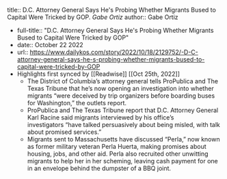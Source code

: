 title:: D.C. Attorney General Says He's Probing Whether Migrants Bused to Capital Were Tricked by GOP. *Gabe Ortiz*
author:: Gabe Ortiz

- full-title:: "D.C. Attorney General Says He's Probing Whether Migrants Bused to Capital Were Tricked by GOP"
- date:: October 22 2022
- url:: https://www.dailykos.com/story/2022/10/18/2129752/-D-C-attorney-general-says-he-s-probing-whether-migrants-bused-to-capital-were-tricked-by-GOP
- Highlights first synced by [[Readwise]] [[Oct 25th, 2022]]
	- The District of Columbia’s attorney general tells ProPublica and The Texas Tribune that he’s now opening an investigation into whether migrants “were deceived by trip organizers before boarding buses for Washington,” the outlets report.
	- ProPublica and The Texas Tribune report that D.C. Attorney General Karl Racine said migrants interviewed by his office’s investigators “have talked persuasively about being misled, with talk about promised services.”
	- Migrants sent to Massachusetts have discussed “Perla,” now known as former military veteran Perla Huerta, making promises about housing, jobs, and other aid. Perla also recruited other unwitting migrants to help her in her scheming, leaving cash payment for one in an envelope behind the dumpster of a BBQ joint.